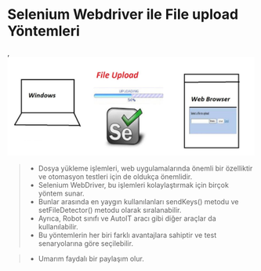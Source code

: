 
# Selenium Webdriver ile File upload Yöntemleri
,
<img src="src/test/data/Screenshot_1.png" alt="File upload">


>- Dosya yükleme işlemleri, web uygulamalarında önemli bir özelliktir ve otomasyon testleri için de oldukça önemlidir. 
>- Selenium WebDriver, bu işlemleri kolaylaştırmak için birçok yöntem sunar. 
>- Bunlar arasında en yaygın kullanılanları sendKeys() metodu ve setFileDetector() metodu olarak sıralanabilir. 
>- Ayrıca, Robot sınıfı ve AutoIT aracı gibi diğer araçlar da kullanılabilir. 
>- Bu yöntemlerin her biri farklı avantajlara sahiptir ve test senaryolarına göre seçilebilir.


>- Umarım faydalı bir paylaşım olur.
  
    